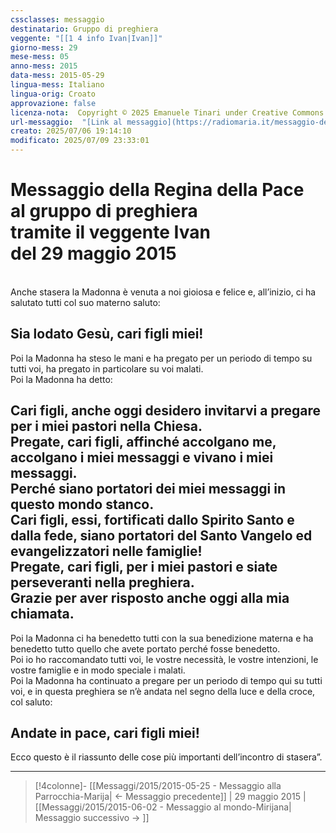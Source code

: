 ```yaml
---
cssclasses: messaggio
destinatario: Gruppo di preghiera
veggente: "[[1 4 info Ivan|Ivan]]"
giorno-mess: 29
mese-mess: 05
anno-mess: 2015
data-mess: 2015-05-29
lingua-mess: Italiano
lingua-orig: Croato
approvazione: false
licenza-nota:  Copyright © 2025 Emanuele Tinari under Creative Commons BY-NC-SA 4.0 https://creativecommons.org/licenses/by-nc-sa/4.0/
url-messaggio:  "[Link al messaggio](https://radiomaria.it/messaggio-del-29-maggio-2015/)"
creato: 2025/07/06 19:14:10
modificato: 2025/07/09 23:33:01
---
```


# Messaggio della Regina della Pace<br>al gruppo di preghiera<br>tramite il veggente Ivan<br>del 29 maggio 2015

<br>Anche stasera la Madonna è venuta a noi gioiosa e felice e, all’inizio, ci ha salutato tutti col suo materno saluto:
## Sia lodato Gesù, cari figli miei!
Poi la Madonna ha steso le mani e ha pregato per un periodo di tempo su tutti voi, ha pregato in particolare su voi malati.<br>Poi la Madonna ha detto:
## Cari figli, anche oggi desidero invitarvi a pregare per i miei pastori nella Chiesa.<br>Pregate, cari figli, affinché accolgano me, accolgano i miei messaggi e vivano i miei messaggi.<br>Perché siano portatori dei miei messaggi in questo mondo stanco.<br>Cari figli, essi, fortificati dallo Spirito Santo e dalla fede, siano portatori del Santo Vangelo ed evangelizzatori nelle famiglie!<br>Pregate, cari figli, per i miei pastori e siate perseveranti nella preghiera.<br>Grazie per aver risposto anche oggi alla mia chiamata.
Poi la Madonna ci ha benedetto tutti con la sua benedizione materna e ha benedetto tutto quello che avete portato perché fosse benedetto.<br>Poi io ho raccomandato tutti voi, le vostre necessità, le vostre intenzioni, le vostre famiglie e in modo speciale i malati.<br>Poi la Madonna ha continuato a pregare per un periodo di tempo qui su tutti voi, e in questa preghiera se n’è andata nel segno della luce e della croce, col saluto:
## Andate in pace, cari figli miei!
Ecco questo è il riassunto delle cose più importanti dell’incontro di stasera”.

***

> [!4colonne]- [[Messaggi/2015/2015-05-25 - Messaggio alla Parrocchia-Marija| ← Messaggio precedente]] | 29 maggio 2015 | [[Messaggi/2015/2015-06-02 - Messaggio al mondo-Mirijana| Messaggio successivo → ]]
